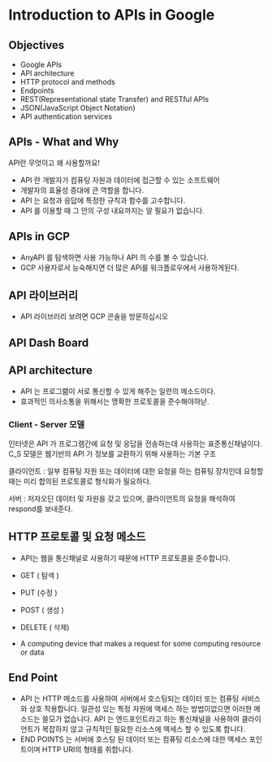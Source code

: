 # Introduction to APIs in Google



## Objectives

- Google APIs
- API architecture
- HTTP protocol and methods
- Endpoints
- REST(Representational state Transfer) and RESTful APIs
- JSON(JavaScript Object Notation)
- API authentication services



## APIs - What and Why

API란 무엇이고 왜 사용할까요!

- API 란 개발자가 컴퓨팅 자원과 데이터에 접근할 수 있는 소프트웨어 
- 개발자의 효율성 증대에 큰 역할을 합니다. 
- API 는  요청과 응답에 특정한 규칙과 함수를 고수합니다. 
- API 를 이용할 때 그 안의 구성 내요까지는 알 필요가 없습니다.



## APIs in GCP

- AnyAPI 를 탐색하면 사용 가능하나 API 의 수를 볼 수 있습니다.
- GCP 사용자로서 능숙해지면 더 많은 APi를 워크플로우에서 사용하게된다. 



## API 라이브러리

- API 라이브러리 보려면 GCP 콘솔을 방문하십시오 



## API Dash Board



## API architecture

- API 는 프로그랢이 서로 통신할 수 있게 해주는 일련의 메소드이다. 
- 효과적인 의사소통을 위해서는 명확한 프로토콜을 준수해야하낟. 



### Client - Server 모델

인터넷은 API 가 프로그램간에 요청 및 응답을 전송하는데 사용하는 표준통신채널이다. C_S 모델은 웹기반의 API 가 정보를 교환하기 위해 사용하는 기본 구조



클라이언트 : 일부 컴퓨팅 자원 또는 데이터에 대한 요청을 하는 컴퓨팅 장치인데 요청할  때는 미리 합의된 프로토콜로 형식화가 필요하다. 



서버 : 저자오딘 데이터 및 자원을 갖고 있으며, 클라이언트의 요청을 해석하여 respond를 보내준다. 

## HTTP 프로토콜 및 요청 메소드

- API는 웹을 통신채널로 사용하기 때문에 HTTP 프로토콜을 준수합니다. 



- GET ( 탐색 )
- PUT (수정 )
- POST ( 생성 )
- DELETE ( 삭제)



- A computing device that makes a request for some computing resource or data



## End Point 

- API 는 HTTP 메소드를 사용하여 서버에서 호스팅되는 데이터 또는 컴퓨팅 서비스와 상호 작용합니다. 일관성 있는 특정 자원에 액세스 하는 방법이없으면 이러한 메소드는 쓸모가 없습니다. API 는 엔드포인트라고 하는 통신채널을 사용하여 클라이언트가 복잡하지 않고 규칙적인 필요한 리소스에 액세스 할 수 있도록 합니다. 
- END POINTS 는 서버에 호스팅 된 데이터 또는 컴퓨팅 리소스에 대한 액세스 포인트이며 HTTP URI의 형태를 취합니다. 











